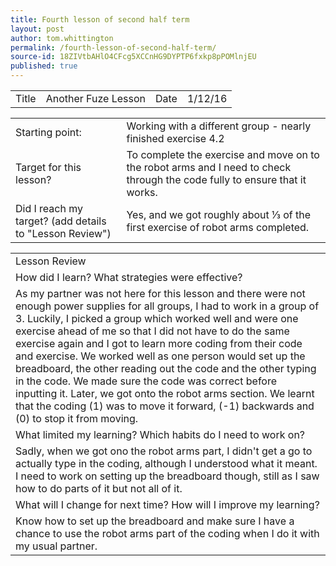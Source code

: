 ```yaml
---
title: Fourth lesson of second half term
layout: post
author: tom.whittington
permalink: /fourth-lesson-of-second-half-term/
source-id: 18ZIVtbAHlO4CFcg5XCCnHG9DYPTP6fxkp8pPOMlnjEU
published: true
---
```

<table>
  <tr>
    <td>Title</td>
    <td>Another Fuze Lesson</td>
    <td>Date</td>
    <td>1/12/16</td>
  </tr>
</table>


<table>
  <tr>
    <td>Starting point:</td>
    <td>Working with a different group - nearly finished exercise 4.2</td>
  </tr>
  <tr>
    <td>Target for this lesson?</td>
    <td>To complete the exercise and move on to the robot arms and I need to check through the code fully to ensure that it works.</td>
  </tr>
  <tr>
    <td>Did I reach my target? 
(add details to "Lesson Review")</td>
    <td>Yes, and we got roughly about ⅓ of the first exercise of robot arms completed.</td>
  </tr>
</table>


<table>
  <tr>
    <td>Lesson Review</td>
  </tr>
  <tr>
    <td>How did I learn? What strategies were effective? </td>
  </tr>
  <tr>
    <td>As my partner was not here for this lesson and there were not enough power supplies for all groups, I had to work in a group of 3. Luckily, I picked a group which worked well and were one exercise ahead of me so that I did not have to do the same exercise again and I got to learn more coding from their code and exercise. We worked well as one person would set up the breadboard, the other reading out the code and the other typing in the code. We made sure the code was correct before inputting it. Later, we got onto the robot arms section. We learnt that the coding (1) was to move it forward, (-1) backwards and (0) to stop it from moving. </td>
  </tr>
  <tr>
    <td>What limited my learning? Which habits do I need to work on? </td>
  </tr>
  <tr>
    <td>Sadly, when we got ono the robot arms part, I didn't get a go to actually type in the coding, although I understood what it meant. I need to work on setting up the breadboard though, still as I saw how to do parts of it but not all of it.  </td>
  </tr>
  <tr>
    <td>What will I change for next time? How will I improve my learning?</td>
  </tr>
  <tr>
    <td>Know how to set up the breadboard and make sure I have a chance to use the robot arms part of the coding when I do it with my usual partner. </td>
  </tr>
</table>


